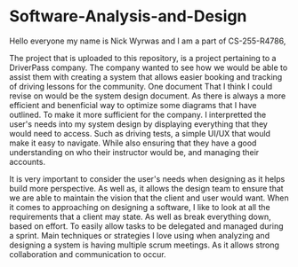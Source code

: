 # Software-Analysis-and-Design


Hello everyone my name is Nick Wyrwas and I am a part of CS-255-R4786,

The project that is uploaded to this repository, is a project pertaining to a DriverPass company. The company wanted to see how we would be able to assist them with creating a system that allows easier booking and tracking of driving lessons for the community. One document
That I think I could revise on would be the system design document. As there is always a more efficient and benenficial way to optimize some diagrams that I have outlined. To make it more sufficient for the company. I interpretted the user's needs into my system design
by displaying everything that they would need to access. Such as driving tests, a simple UI/UX that would make it easy to navigate. While also ensuring that they have a good understanding on who their instructor would be, and managing their accounts.

It is very important to consider the user's needs when designing as it helps build more perspective. As well as, it allows the design team to ensure that we are able to maintain the vision that the client and user would want. When it comes to approaching on designing a 
software, I like to look at all the requirements that a client may state. As well as break everything down, based on effort. To easily allow tasks to be delegated and managed during a sprint. Main techniques or strategies I love using when analyzing and designing a system
is having multiple scrum meetings. As it allows strong collaboration and communication to occur.
